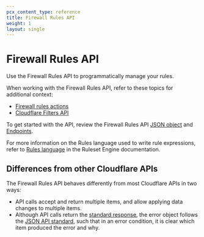 ```yaml
---
pcx_content_type: reference
title: Firewall Rules API
weight: 1
layout: single
---
```


# Firewall Rules API

Use the Firewall Rules API to programmatically manage your rules.

When working with the Firewall Rules API, refer to these topics for additional context:

* [Firewall rules actions](/firewall/cf-firewall-rules/actions/)
* [Cloudflare Filters API](/firewall/api/cf-filters/)

To get started with the API, review the Firewall Rules API [JSON object](/firewall/api/cf-firewall-rules/json-object/) and [Endpoints](/firewall/api/cf-firewall-rules/endpoints/).

For more information on the Rules language used to write rule expressions, refer to [Rules language](/ruleset-engine/rules-language/) in the Ruleset Engine documentation.

## Differences from other Cloudflare APIs

The Firewall Rules API behaves differently from most Cloudflare APIs in two ways:

* API calls accept and return multiple items, and allow applying data changes to multiple items.
* Although API calls return the [standard response](https://developers.cloudflare.com/api/operations/getting-started-responses), the error object follows the [JSON API standard](http://jsonapi.org/format/#errors), such that in an error condition, it is clear which item produced the error and why.
